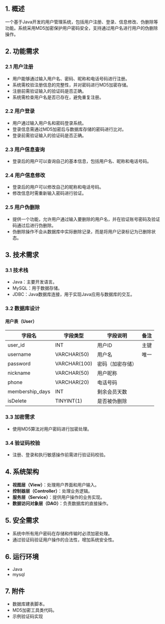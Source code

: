 

## 1. 概述

一个基于Java开发的用户管理系统，包括用户注册、登录、信息修改、伪删除等功能。系统采用MD5加密保护用户密码安全，支持通过用户名进行用户的伪删除操作。

## 2. 功能需求

### 2.1 用户注册

- 用户能够通过输入用户名、密码、昵称和电话号码进行注册。
- 系统需校验注册信息的完整性，并对密码进行MD5加密存储。
- 注册前需验证输入的验证码是否正确。
- 系统需检查用户名是否已存在，避免重复注册。

### 2.2 用户登录

- 用户通过输入用户名和密码登录系统。
- 登录信息需通过MD5加密后与数据库存储的密码进行比对。
- 登录前需验证输入的验证码是否正确。

### 2.3 用户信息查询

- 登录后的用户可以查询自己的基本信息，包括用户名、昵称和电话号码。

### 2.4 用户信息修改

- 登录后的用户可以修改自己的昵称和电话号码。
- 修改信息时需重新输入密码进行验证。

### 2.5 用户伪删除

- 提供一个功能，允许用户通过输入要删除的用户名，并在验证账号密码及验证码通过后进行伪删除。
- 伪删除操作不会从数据库中实际删除记录，而是将用户记录标记为已删除状态。

## 3. 技术需求

### 3.1 技术栈

- Java：主要开发语言。
- MySQL：用于数据存储。
- JDBC：Java数据库连接，用于实现Java应用与数据库的交互。

### 3.2 数据库设计

#### 用户表（User）

| **字段名**         | **字段类型**     | **字段说明** | **备注** |
| --------------- | ------------ | -------- | ------ |
| user_id         | INT          | 用户ID     | 主键     |
| username        | VARCHAR(50)  | 用户名      | 唯一     |
| password        | VARCHAR(100) | 密码（加密存储） |        |
| nickname        | VARCHAR(50)  | 用户昵称     |        |
| phone           | VARCHAR(20)  | 电话号码     |        |
| membership_days | INT          | 剩余会员天数   |        |
| isDelete      | TINYINT(1)     | 是否被伪删除       |  |



### 3.3 加密需求

- 使用MD5算法对用户密码进行加密处理。

### 3.4 验证码校验

- 注册、登录和执行敏感操作前需进行验证码校验。

## 4. 系统架构

- **视图层（View）**：处理用户界面和用户输入。
- **控制器层（Controller）**：处理业务逻辑。
- **服务层（Service）**：提供用户操作的业务实现。
- **数据访问对象层（DAO）**：负责数据库的直接操作。

## 5. 安全需求

- 系统中所有用户密码在存储和传输时必须加密处理。
- 通过验证码验证用户操作的合法性，增加系统安全性。

## 6. 运行环境

- Java
- mysql

## 7. 附件

- 数据库建表脚本。
- MD5加密工具类代码。
- 示例验证码实现
